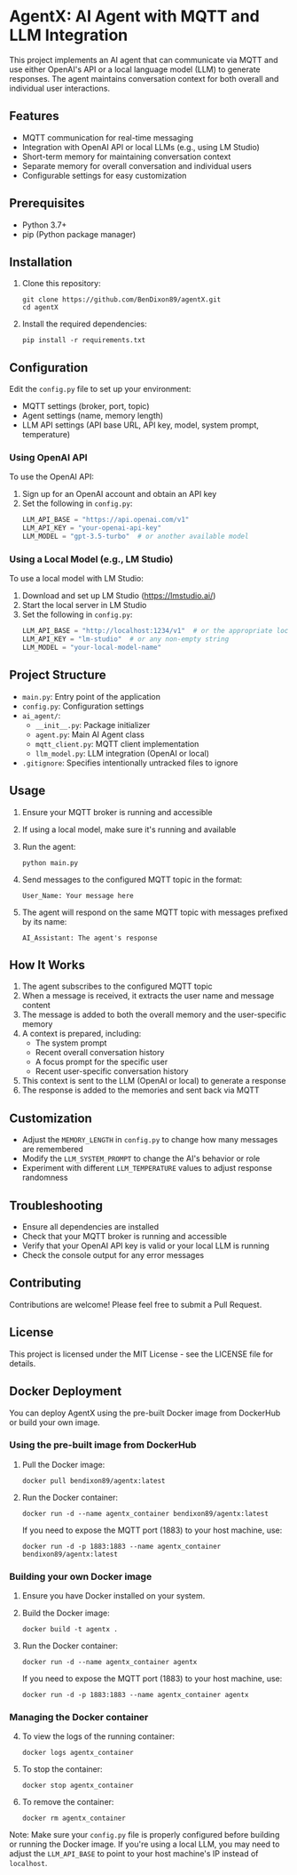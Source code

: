 # AgentX: AI Agent with MQTT and LLM Integration

This project implements an AI agent that can communicate via MQTT and use either OpenAI's API or a local language model (LLM) to generate responses. The agent maintains conversation context for both overall and individual user interactions.

## Features

- MQTT communication for real-time messaging
- Integration with OpenAI API or local LLMs (e.g., using LM Studio)
- Short-term memory for maintaining conversation context
- Separate memory for overall conversation and individual users
- Configurable settings for easy customization

## Prerequisites

- Python 3.7+
- pip (Python package manager)

## Installation

1. Clone this repository:
   ```
   git clone https://github.com/BenDixon89/agentX.git
   cd agentX
   ```

2. Install the required dependencies:
   ```
   pip install -r requirements.txt
   ```

## Configuration

Edit the `config.py` file to set up your environment:

- MQTT settings (broker, port, topic)
- Agent settings (name, memory length)
- LLM API settings (API base URL, API key, model, system prompt, temperature)

### Using OpenAI API

To use the OpenAI API:

1. Sign up for an OpenAI account and obtain an API key
2. Set the following in `config.py`:
   ```python
   LLM_API_BASE = "https://api.openai.com/v1"
   LLM_API_KEY = "your-openai-api-key"
   LLM_MODEL = "gpt-3.5-turbo"  # or another available model
   ```

### Using a Local Model (e.g., LM Studio)

To use a local model with LM Studio:

1. Download and set up LM Studio (https://lmstudio.ai/)
2. Start the local server in LM Studio
3. Set the following in `config.py`:
   ```python
   LLM_API_BASE = "http://localhost:1234/v1"  # or the appropriate local URL
   LLM_API_KEY = "lm-studio"  # or any non-empty string
   LLM_MODEL = "your-local-model-name"
   ```

## Project Structure

- `main.py`: Entry point of the application
- `config.py`: Configuration settings
- `ai_agent/`:
  - `__init__.py`: Package initializer
  - `agent.py`: Main AI Agent class
  - `mqtt_client.py`: MQTT client implementation
  - `llm_model.py`: LLM integration (OpenAI or local)
- `.gitignore`: Specifies intentionally untracked files to ignore

## Usage

1. Ensure your MQTT broker is running and accessible
2. If using a local model, make sure it's running and available
3. Run the agent:
   ```
   python main.py
   ```

4. Send messages to the configured MQTT topic in the format:
   ```
   User_Name: Your message here
   ```

5. The agent will respond on the same MQTT topic with messages prefixed by its name:
   ```
   AI_Assistant: The agent's response
   ```

## How It Works

1. The agent subscribes to the configured MQTT topic
2. When a message is received, it extracts the user name and message content
3. The message is added to both the overall memory and the user-specific memory
4. A context is prepared, including:
   - The system prompt
   - Recent overall conversation history
   - A focus prompt for the specific user
   - Recent user-specific conversation history
5. This context is sent to the LLM (OpenAI or local) to generate a response
6. The response is added to the memories and sent back via MQTT

## Customization

- Adjust the `MEMORY_LENGTH` in `config.py` to change how many messages are remembered
- Modify the `LLM_SYSTEM_PROMPT` to change the AI's behavior or role
- Experiment with different `LLM_TEMPERATURE` values to adjust response randomness

## Troubleshooting

- Ensure all dependencies are installed
- Check that your MQTT broker is running and accessible
- Verify that your OpenAI API key is valid or your local LLM is running
- Check the console output for any error messages

## Contributing

Contributions are welcome! Please feel free to submit a Pull Request.

## License

This project is licensed under the MIT License - see the LICENSE file for details.

## Docker Deployment

You can deploy AgentX using the pre-built Docker image from DockerHub or build your own image.

### Using the pre-built image from DockerHub

1. Pull the Docker image:
   ```
   docker pull bendixon89/agentx:latest
   ```

2. Run the Docker container:
   ```
   docker run -d --name agentx_container bendixon89/agentx:latest
   ```

   If you need to expose the MQTT port (1883) to your host machine, use:
   ```
   docker run -d -p 1883:1883 --name agentx_container bendixon89/agentx:latest
   ```

### Building your own Docker image

1. Ensure you have Docker installed on your system.

2. Build the Docker image:
   ```
   docker build -t agentx .
   ```

3. Run the Docker container:
   ```
   docker run -d --name agentx_container agentx
   ```

   If you need to expose the MQTT port (1883) to your host machine, use:
   ```
   docker run -d -p 1883:1883 --name agentx_container agentx
   ```

### Managing the Docker container

4. To view the logs of the running container:
   ```
   docker logs agentx_container
   ```

5. To stop the container:
   ```
   docker stop agentx_container
   ```

6. To remove the container:
   ```
   docker rm agentx_container
   ```

Note: Make sure your `config.py` file is properly configured before building or running the Docker image. If you're using a local LLM, you may need to adjust the `LLM_API_BASE` to point to your host machine's IP instead of `localhost`.